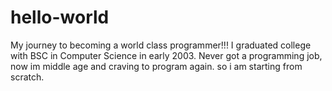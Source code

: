 # hello-world
My journey to becoming a world class programmer!!!
I graduated college with BSC in Computer Science in early 2003.  Never got a programming job, now im middle age and craving to program again.  so i am starting from scratch.
